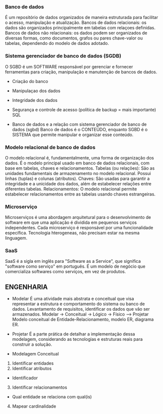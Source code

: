 ### Banco de dados
  É um repositório de dados organizados de maneira estruturada para facilitar o acesso, manipulação e atualização.
  Bancos de dados relacionais: os dados são organizados principalmente em tabelas com relaçoes definidas.
  Bancos de dados não relacionais:  os dados podem ser organizados de diversas formas, como documentos, grafos ou pares chave-valor ou tabelas, dependendo do modelo de dados adotado.

### Sistema gerenciador de banco de dados (SGDB)
  O SGBD é um SOFTWARE responsável por gerenciar e fornecer ferramentas para criação, manipulação e manutenção de bancos de dados.
  - Criação do banco
  - Manipulaçao dos dados
  - Integridade dos dados
  - Segurança e controle de acesso (política de backup = mais importante)
  SQL

- Banco de dados e a relação com sistema gerenciador de banco de dados (sgbd)
  Banco de dados é o CONTEÚDO, enquanto SGBD é o SISTEMA que permite manipular e organizar esse conteúdo.

### Modelo relacional de banco de dados
  O modelo relacional é, fundamentalmente, uma forma de organização dos dados. É o modelo principal usado em banco de dados relacionais, com base em tabelas, chaves e relacionamentos.
  Tabelas (ou relações): São as unidades fundamentais de armazenamento no modelo relacional. Possui linhas (tuplas) e colunas (atributos).
  Chaves: São usadas para garantir a integridade e a unicidade dos dados, além de estabelecer relações entre diferentes tabelas.
  Relacionamentos: O modelo relacional permite estabelecer relacionamentos entre as tabelas usando chaves estrangeiras.

### Microserviço
  Microserviços é uma abordagem arquitetural para o desenvolvimento de software em que uma aplicação é dividida em pequenos serviços independentes.
  Cada microserviço é responsável por uma funcionalidade específica. 
  Tecnologia hterogeneas, não precisam estar na mesma linguagem.

### SaaS
  SaaS é a sigla em inglês para "Software as a Service", que significa "software como serviço" em português. É um modelo de negócio que comercializa softwares como serviços, em vez de produtos. 

## ENGENHARIA
- Modelar
  É uma atividade mais abstrata e conceitual que visa representar a estrutura e comportamento do sistema ou banco de dados.
  Levantamento de requisitos, identificar os dados que vão ser armazenados.
  Modelar -> Conceitual -> Lógico -> Físico --> Projetar
  Modelo conceitual de Entidade-Relacionamento, modelo ER, diagrama ER.

- Projetar
  É a parte prática de detalhar a implementação dessa modelagem, considerando as tecnologias e estruturas reais para construir a solução.

- Modelagem Conceitual
1) Identificar entidades
2) Identificar atributos
  - Identificador
3) Identificar relacionamentos
  - Qual entidade se relaciona com qual(is)
4) Mapear cardinalidade

